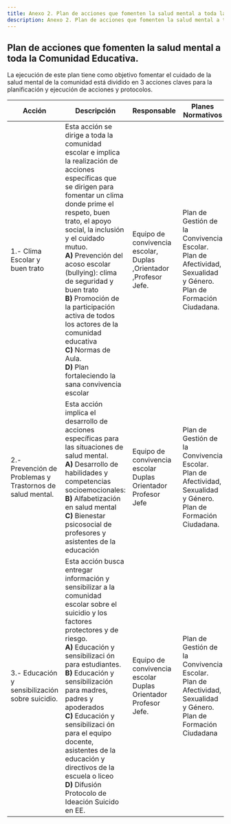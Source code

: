 ```yaml
---
title: Anexo 2. Plan de acciones que fomenten la salud mental a toda la comunidad educativa
description: Anexo 2. Plan de acciones que fomenten la salud mental a toda la comunidad educativa
---
```


## Plan de acciones que fomenten la salud mental a toda la Comunidad Educativa.

 La ejecución de este plan tiene como objetivo fomentar el cuidado de la salud mental de la comunidad está dividido en 3 acciones claves para la planificación y ejecución de acciones y protocolos.

| Acción                                                | Descripción                                                                                                                                                                                                                                                                                                                                                                                                                                                        | Responsable                                                   | Planes Normativos                                                                                            |
|-----------------------------------------------------------|------------------------------------------------------------------------------------------------------------------------------------------------------------------------------------------------------------------------------------------------------------------------------------------------------------------------------------------------------------------------------------------------------------------------------------------------------------------------|-------------------------------------------------------------------|-------------------------------------------------------------------------------------------------------------------|
| 1.- Clima Escolar y buen trato                            | Esta acción se dirige a toda la comunidad escolar e implica la realización de acciones específicas que se dirigen para fomentar un clima donde prime el respeto, buen trato, el apoyo social, la inclusión y el cuidado mutuo.<br> **A)** Prevención del acoso escolar (bullying): clima de seguridad y buen trato<br>  **B)** Promoción de la participación activa de todos los actores de la comunidad educativa<br>  **C)** Normas de Aula.<br>  **D)** Plan fortaleciendo la sana convivencia escolar | Equipo de convivencia escolar, Duplas ,Orientador ,Profesor Jefe. | Plan de Gestión de la Convivencia Escolar. Plan de Afectividad, Sexualidad y Género. Plan de Formación Ciudadana. |
| 2.- Prevención de Problemas y Trastornos de salud mental. | Esta acción implica el desarrollo de acciones específicas para las situaciones de salud mental.<br>  **A)** Desarrollo de habilidades y competencias socioemocionales:<br>  **B)** Alfabetización en salud mental<br>  **C)** Bienestar psicosocial de profesores y asistentes de la educación                                                                                                                                                                                                    | Equipo de convivencia escolar Duplas Orientador Profesor Jefe     | Plan de Gestión de la Convivencia Escolar. Plan de Afectividad, Sexualidad y Género. Plan de Formación Ciudadana. |
| 3.- Educación y sensibilización sobre suicidio.           | Esta acción busca entregar información y sensibilizar a la comunidad escolar sobre el suicidio y los factores protectores y de riesgo.<br>  **A)** Educación y sensibilizaci ón para estudiantes.<br>  **B)** Educación y sensibilización para madres, padres y apoderados<br>  **C)** Educación y sensibilizaci ón para el equipo docente, asistentes de la educación y directivos de la escuela o liceo<br>  **D)** Difusión Protocolo de Ideación Suicido en EE.                                        | Equipo de convivencia escolar Duplas Orientador Profesor Jefe.    | Plan de Gestión de la Convivencia Escolar. Plan de Afectividad, Sexualidad y Género. Plan de Formación Ciudadana  |
